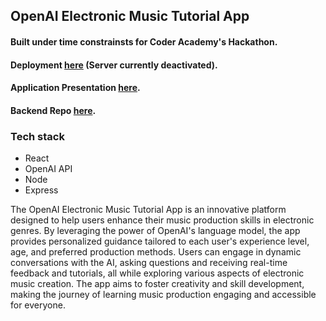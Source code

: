 ## OpenAI Electronic Music Tutorial App

#### Built under time constrainsts for Coder Academy's Hackathon.

#### Deployment [here](https://electronic-music-tutorial.netlify.app/) (Server currently deactivated).

#### Application Presentation [here](https://drive.google.com/file/d/1RxcXv2QlOhGgyitKHh4O4XBmZF_I8ixc/view?usp=sharing).

#### Backend Repo [here](https://github.com/TommyMart/music-chat-bot-backend).

### Tech stack

- React
- OpenAI API
- Node
- Express

The OpenAI Electronic Music Tutorial App is an innovative platform designed to help users enhance their music production skills in electronic genres. By leveraging the power of OpenAI's language model, the app provides personalized guidance tailored to each user's experience level, age, and preferred production methods. Users can engage in dynamic conversations with the AI, asking questions and receiving real-time feedback and tutorials, all while exploring various aspects of electronic music creation. The app aims to foster creativity and skill development, making the journey of learning music production engaging and accessible for everyone.
